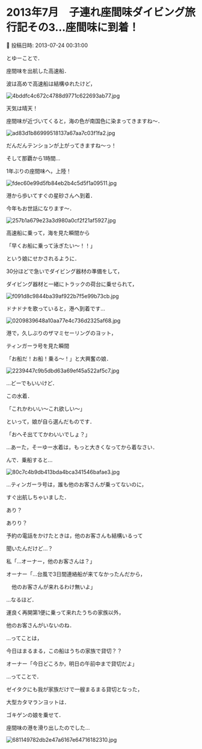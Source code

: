 # 2013年7月　子連れ座間味ダイビング旅行記その3…座間味に到着！

📅 投稿日時: 2013-07-24 00:31:00

とゆーことで．


座間味を出航した高速船．


波は高めで高速船は結構ゆれたけど，




![4bddfc4c672c4788d9771c622693ab77.jpg](images/4bddfc4c672c4788d9771c622693ab77.jpg)




天気は晴天！





座間味が近づいてくると，海の色が南国色に染まってきますね～．




![ad83d1b86999518137a67aa7c03f1fa2.jpg](images/ad83d1b86999518137a67aa7c03f1fa2.jpg)




だんだんテンションが上がってきますね～っ！





そして那覇から1時間…


1年ぶりの座間味へ，上陸！




![fdec60e99d5fb84eb2b4c5d5f1a09511.jpg](images/fdec60e99d5fb84eb2b4c5d5f1a09511.jpg)




港から歩いてすぐの星砂さんへ到着．


今年もお世話になります～．




![257b1a679e23a3d980a0cf2f21af5927.jpg](images/257b1a679e23a3d980a0cf2f21af5927.jpg)




高速船に乗って，海を見た瞬間から


「早くお船に乗って泳ぎたい～！！」


という娘にせかされるように．


30分ほどで急いでダイビング器材の準備をして，





ダイビング器材と一緒にトラックの荷台に乗せられて，




![f091d8c9844ba39af922b7f5e99b73cb.jpg](images/f091d8c9844ba39af922b7f5e99b73cb.jpg)




ドナドナを歌っていると，港へ到着です…




![0209839648a10aa77e4c736d2325af68.jpg](images/0209839648a10aa77e4c736d2325af68.jpg)




港で，久しぶりのザマミセーリングのヨット，


ティンガーラ号を見た瞬間


「お船だ！お船！乗る～！」と大興奮の娘．




![2239447c9b5dbd63a69ef45a522af5c7.jpg](images/2239447c9b5dbd63a69ef45a522af5c7.jpg)




…どーでもいいけど．


この水着．


「これかわいい～これ欲しい～」


といって，娘が自ら選んだものです．


「おへそ出ててかわいいでしょ？」


…あーた，そーゆー水着は，もっと大きくなってから着なさい．





んで．乗船すると…




![80c7c4b9db413bda4bca341546bafae3.jpg](images/80c7c4b9db413bda4bca341546bafae3.jpg)




…ティンガーラ号は，誰も他のお客さんが乗ってないのに，


すぐ出航しちゃいました．





あり？


ありり？


予約の電話をかけたときは，他のお客さんも結構いるって


聞いたんだけど…？





私「…オーナー，他のお客さんは？」





オーナー「…台風で3日間連絡船が来てなかったんだから，


　他のお客さんが来れるわけ無いよ」





…なるほど．


運良く再開第1便に乗って来れたうちの家族以外，


他のお客さんがいないのね．


…ってことは，


今日はまるまる，この船はうちの家族で貸切？？





オーナー「今日どころか，明日の午前中まで貸切だよ」





…ってことで．


ゼイタクにも我が家族だけで一艘まるまる貸切となった，


大型カタマランヨットは．


ゴキゲンの娘を乗せて．


座間味の港を滑り出したのでした…




![681149782db2e47a6167e64716182310.jpg](images/681149782db2e47a6167e64716182310.jpg)
